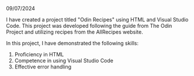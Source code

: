 09/07/2024

I have created a project titled "Odin Recipes" using HTML and Visual Studio Code.
This project was developed following the guide from The Odin Project and utilizing recipes from the AllRecipes website.

In this project, I have demonstrated the following skills:

1. Proficiency in HTML
2. Competence in using Visual Studio Code
3. Effective error handling
